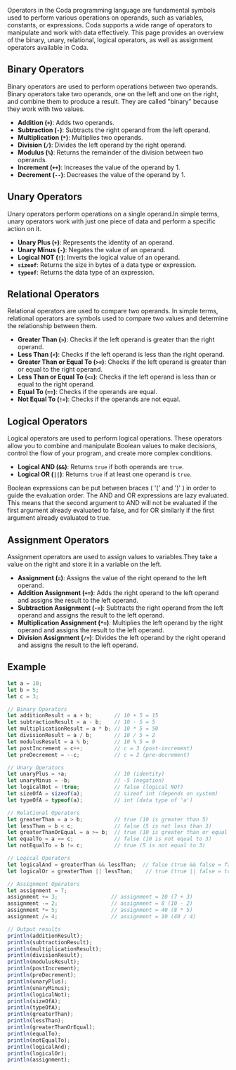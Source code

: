 

Operators in the Coda programming language are fundamental symbols used to perform various operations on operands, such as variables, constants, or expressions. Coda supports a wide range of operators to manipulate and work with data effectively. This page provides an overview of the binary, unary, relational, logical operators, as well as assignment operators available in Coda.

## Binary Operators

Binary operators are used to perform operations between two operands. Binary operators take two operands, one on the left and one on the right, and combine them to produce a result. They are called "binary" because they work with two values.

- **Addition (`+`)**: Adds two operands.
- **Subtraction (`-`)**: Subtracts the right operand from the left operand.
- **Multiplication (`*`)**: Multiplies two operands.
- **Division (`/`)**: Divides the left operand by the right operand.
- **Modulus (`%`)**: Returns the remainder of the division between two operands.
- **Increment (`++`)**: Increases the value of the operand by 1.
- **Decrement (`--`)**: Decreases the value of the operand by 1.

## Unary Operators

Unary operators perform operations on a single operand.In simple terms, unary operators work with just one piece of data and perform a specific action on it.

- **Unary Plus (`+`)**: Represents the identity of an operand.
- **Unary Minus (`-`)**: Negates the value of an operand.
- **Logical NOT (`!`)**: Inverts the logical value of an operand.
- **`sizeof`**: Returns the size in bytes of a data type or expression.
- **`typeof`**: Returns the data type of an expression.

## Relational Operators

Relational operators are used to compare two operands. In simple terms, relational operators are symbols used to compare two values and determine the relationship between them. 

- **Greater Than (`>`)**: Checks if the left operand is greater than the right operand.
- **Less Than (`<`)**: Checks if the left operand is less than the right operand.
- **Greater Than or Equal To (`>=`)**: Checks if the left operand is greater than or equal to the right operand.
- **Less Than or Equal To (`<=`)**: Checks if the left operand is less than or equal to the right operand.
- **Equal To (`==`)**: Checks if the operands are equal.
- **Not Equal To (`!=`)**: Checks if the operands are not equal.

## Logical Operators

Logical operators are used to perform logical operations. These operators allow you to combine and manipulate Boolean values to make decisions, control the flow of your program, and create more complex conditions.

- **Logical AND (`&&`)**: Returns `true` if both operands are `true`.
- **Logical OR (`||`)**: Returns `true` if at least one operand is `true`.
  
Boolean expressions can be put between braces ( '(' and ')' ) in order to guide the evaluation order.
The AND and OR expressions are lazy evaluated. This means that the second argument to AND will not be evaluated if the first argument already evaluated to false, and for OR similarly if the first argument already evaluated to true.

## Assignment Operators

Assignment operators are used to assign values to variables.They take a value on the right and store it in a variable on the left.

- **Assignment (`=`)**: Assigns the value of the right operand to the left operand.
- **Addition Assignment (`+=`)**: Adds the right operand to the left operand and assigns the result to the left operand.
- **Subtraction Assignment (`-=`)**: Subtracts the right operand from the left operand and assigns the result to the left operand.
- **Multiplication Assignment (`*=`)**: Multiplies the left operand by the right operand and assigns the result to the left operand.
- **Division Assignment (`/=`)**: Divides the left operand by the right operand and assigns the result to the left operand.

## Example
```js
let a = 10;
let b = 5;
let c = 3;

// Binary Operators
let additionResult = a + b;       // 10 + 5 = 15
let subtractionResult = a - b;    // 10 - 5 = 5
let multiplicationResult = a * b; // 10 * 5 = 50
let divisionResult = a / b;       // 10 / 5 = 2
let modulusResult = a % b;        // 10 % 5 = 0
let postIncrement = c++;          // c = 3 (post-increment)
let preDecrement = --c;           // c = 2 (pre-decrement)

// Unary Operators
let unaryPlus = +a;               // 10 (identity)
let unaryMinus = -b;              // -5 (negation)
let logicalNot = !true;           // false (logical NOT)
let sizeOfA = sizeof(a);          // sizeof int (depends on system)
let typeOfA = typeof(a);          // int (data type of 'a')

// Relational Operators
let greaterThan = a > b;          // true (10 is greater than 5)
let lessThan = b < c;             // false (5 is not less than 3)
let greaterThanOrEqual = a >= b;  // true (10 is greater than or equal to 5)
let equalTo = a == c;             // false (10 is not equal to 3)
let notEqualTo = b != c;          // true (5 is not equal to 3)

// Logical Operators
let logicalAnd = greaterThan && lessThan;  // false (true && false = false)
let logicalOr = greaterThan || lessThan;    // true (true || false = true)

// Assignment Operators
let assignment = 7;
assignment += 3;                 // assignment = 10 (7 + 3)
assignment -= 2;                 // assignment = 8 (10 - 2)
assignment *= 5;                 // assignment = 40 (8 * 5)
assignment /= 4;                 // assignment = 10 (40 / 4)

// Output results
println(additionResult);
println(subtractionResult);
println(multiplicationResult);
println(divisionResult);
println(modulusResult);
println(postIncrement);
println(preDecrement);
println(unaryPlus);
println(unaryMinus);
println(logicalNot);
println(sizeOfA);
println(typeOfA);
println(greaterThan);
println(lessThan);
println(greaterThanOrEqual);
println(equalTo);
println(notEqualTo);
println(logicalAnd);
println(logicalOr);
println(assignment);
```
